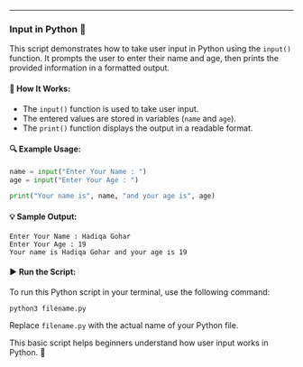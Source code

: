 
---

### Input in Python 🐍  

This script demonstrates how to take user input in Python using the `input()` function. It prompts the user to enter their name and age, then prints the provided information in a formatted output.  

#### 📌 How It Works:  
- The `input()` function is used to take user input.  
- The entered values are stored in variables (`name` and `age`).  
- The `print()` function displays the output in a readable format.  

#### 🔍 Example Usage:  
```python
name = input("Enter Your Name : ")  
age = input("Enter Your Age : ")  

print("Your name is", name, "and your age is", age)
```
#### 💡 Sample Output:  
```
Enter Your Name : Hadiqa Gohar  
Enter Your Age : 19  
Your name is Hadiqa Gohar and your age is 19  
```
#### ▶️ Run the Script:  
To run this Python script in your terminal, use the following command:  
```
python3 filename.py
```
Replace `filename.py` with the actual name of your Python file.  

This basic script helps beginners understand how user input works in Python. 🚀